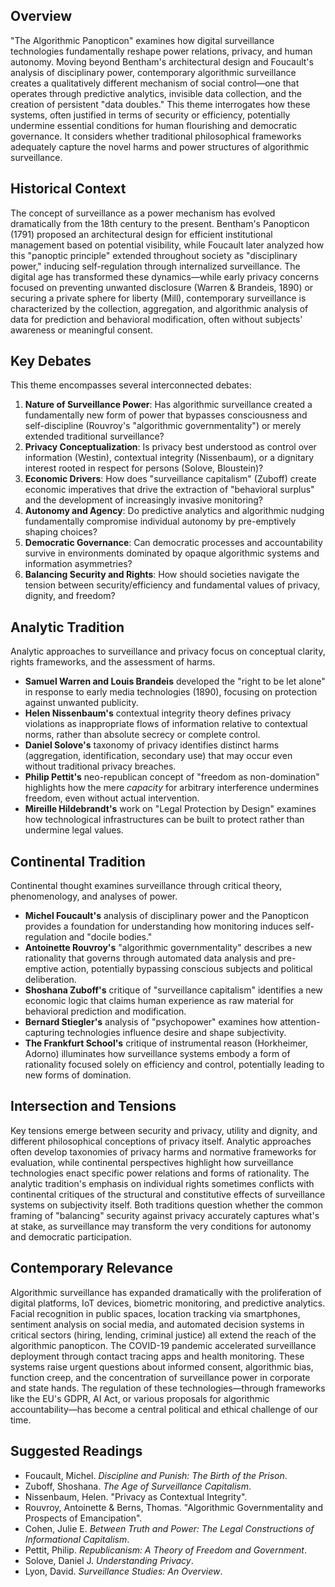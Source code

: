 ## Overview

"The Algorithmic Panopticon" examines how digital surveillance technologies fundamentally reshape power relations, privacy, and human autonomy. Moving beyond Bentham's architectural design and Foucault's analysis of disciplinary power, contemporary algorithmic surveillance creates a qualitatively different mechanism of social control—one that operates through predictive analytics, invisible data collection, and the creation of persistent "data doubles." This theme interrogates how these systems, often justified in terms of security or efficiency, potentially undermine essential conditions for human flourishing and democratic governance. It considers whether traditional philosophical frameworks adequately capture the novel harms and power structures of algorithmic surveillance.

## Historical Context

The concept of surveillance as a power mechanism has evolved dramatically from the 18th century to the present. Bentham's Panopticon (1791) proposed an architectural design for efficient institutional management based on potential visibility, while Foucault later analyzed how this "panoptic principle" extended throughout society as "disciplinary power," inducing self-regulation through internalized surveillance. The digital age has transformed these dynamics—while early privacy concerns focused on preventing unwanted disclosure (Warren & Brandeis, 1890) or securing a private sphere for liberty (Mill), contemporary surveillance is characterized by the collection, aggregation, and algorithmic analysis of data for prediction and behavioral modification, often without subjects' awareness or meaningful consent.

## Key Debates

This theme encompasses several interconnected debates:

1. **Nature of Surveillance Power**: Has algorithmic surveillance created a fundamentally new form of power that bypasses consciousness and self-discipline (Rouvroy's "algorithmic governmentality") or merely extended traditional surveillance?
2. **Privacy Conceptualization**: Is privacy best understood as control over information (Westin), contextual integrity (Nissenbaum), or a dignitary interest rooted in respect for persons (Solove, Bloustein)?
3. **Economic Drivers**: How does "surveillance capitalism" (Zuboff) create economic imperatives that drive the extraction of "behavioral surplus" and the development of increasingly invasive monitoring?
4. **Autonomy and Agency**: Do predictive analytics and algorithmic nudging fundamentally compromise individual autonomy by pre-emptively shaping choices?
5. **Democratic Governance**: Can democratic processes and accountability survive in environments dominated by opaque algorithmic systems and information asymmetries?
6. **Balancing Security and Rights**: How should societies navigate the tension between security/efficiency and fundamental values of privacy, dignity, and freedom?

## Analytic Tradition

Analytic approaches to surveillance and privacy focus on conceptual clarity, rights frameworks, and the assessment of harms.

* **Samuel Warren and Louis Brandeis** developed the "right to be let alone" in response to early media technologies (1890), focusing on protection against unwanted publicity.
* **Helen Nissenbaum's** contextual integrity theory defines privacy violations as inappropriate flows of information relative to contextual norms, rather than absolute secrecy or complete control.
* **Daniel Solove's** taxonomy of privacy identifies distinct harms (aggregation, identification, secondary use) that may occur even without traditional privacy breaches.
* **Philip Pettit's** neo-republican concept of "freedom as non-domination" highlights how the mere *capacity* for arbitrary interference undermines freedom, even without actual intervention.
* **Mireille Hildebrandt's** work on "Legal Protection by Design" examines how technological infrastructures can be built to protect rather than undermine legal values.

## Continental Tradition

Continental thought examines surveillance through critical theory, phenomenology, and analyses of power.

* **Michel Foucault's** analysis of disciplinary power and the Panopticon provides a foundation for understanding how monitoring induces self-regulation and "docile bodies."
* **Antoinette Rouvroy's** "algorithmic governmentality" describes a new rationality that governs through automated data analysis and pre-emptive action, potentially bypassing conscious subjects and political deliberation.
* **Shoshana Zuboff's** critique of "surveillance capitalism" identifies a new economic logic that claims human experience as raw material for behavioral prediction and modification.
* **Bernard Stiegler's** analysis of "psychopower" examines how attention-capturing technologies influence desire and shape subjectivity.
* **The Frankfurt School's** critique of instrumental reason (Horkheimer, Adorno) illuminates how surveillance systems embody a form of rationality focused solely on efficiency and control, potentially leading to new forms of domination.

## Intersection and Tensions

Key tensions emerge between security and privacy, utility and dignity, and different philosophical conceptions of privacy itself. Analytic approaches often develop taxonomies of privacy harms and normative frameworks for evaluation, while continental perspectives highlight how surveillance technologies enact specific power relations and forms of rationality. The analytic tradition's emphasis on individual rights sometimes conflicts with continental critiques of the structural and constitutive effects of surveillance systems on subjectivity itself. Both traditions question whether the common framing of "balancing" security against privacy accurately captures what's at stake, as surveillance may transform the very conditions for autonomy and democratic participation.

## Contemporary Relevance

Algorithmic surveillance has expanded dramatically with the proliferation of digital platforms, IoT devices, biometric monitoring, and predictive analytics. Facial recognition in public spaces, location tracking via smartphones, sentiment analysis on social media, and automated decision systems in critical sectors (hiring, lending, criminal justice) all extend the reach of the algorithmic panopticon. The COVID-19 pandemic accelerated surveillance deployment through contact tracing apps and health monitoring. These systems raise urgent questions about informed consent, algorithmic bias, function creep, and the concentration of surveillance power in corporate and state hands. The regulation of these technologies—through frameworks like the EU's GDPR, AI Act, or various proposals for algorithmic accountability—has become a central political and ethical challenge of our time.

## Suggested Readings

* Foucault, Michel. *Discipline and Punish: The Birth of the Prison*.
* Zuboff, Shoshana. *The Age of Surveillance Capitalism*.
* Nissenbaum, Helen. "Privacy as Contextual Integrity".
* Rouvroy, Antoinette & Berns, Thomas. "Algorithmic Governmentality and Prospects of Emancipation".
* Cohen, Julie E. *Between Truth and Power: The Legal Constructions of Informational Capitalism*.
* Pettit, Philip. *Republicanism: A Theory of Freedom and Government*.
* Solove, Daniel J. *Understanding Privacy*.
* Lyon, David. *Surveillance Studies: An Overview*.